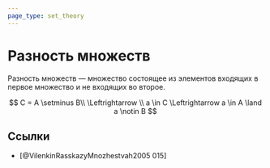 ```yaml
---
page_type: set_theory
---
```

# Разность множеств

Разность множеств — множество состоящее из элементов входящих в первое множество и не входящих во второе.

$$
C = A \setminus B\\
\Leftrightarrow \\
a \in C \Leftrightarrow a \in A \land a \notin B
$$
## Ссылки

* [@VilenkinRasskazyMnozhestvah2005 015]
